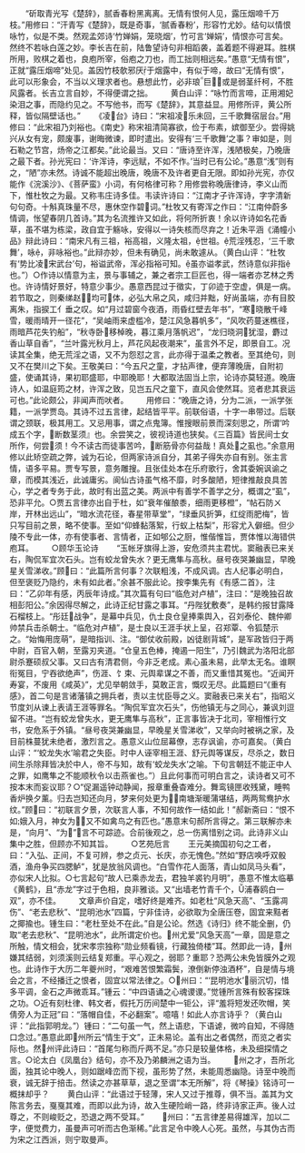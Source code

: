 <!-- { "loadSidebar": true } -->
　　“斫取青光写《楚辞》，腻香春粉黑离离。无情有恨何人见，露压烟啼千万枝。”用修曰：“汗青写《楚辞》，既是奇事，‘腻香春粉’，形容竹尤妙。结句以情恨咏竹，似是不类。然观孟郊诗‘竹婵娟，笼晓烟’，竹可言‘婵娟’，情恨亦可言矣。然终不若咏白莲之妙。李长吉在前，陆鲁望诗句非相蹈袭，盖着题不得避耳。胜棋所用，败棋之着也，良庖所宰，俗庖之刀也，而工拙则相远矣。”愚意“无情有恨”，正就“露压烟啼”处见。盖因竹枝欹邪厌于烟露中，有似于啼，故曰“无情有恨”，此可以形象会，不当以义理求者也。悬想此竹，必非琅巨，或是弱茎纤柯，不胜风露者。长吉立言自妙，不得便谓之拙。
　　黄白山评：“咏竹而言啼，正用湘妃染泪之事，而隐约见之。不写他书，而写《楚辞》，其意益显。用修所评，黄公所释，皆似隔壁话也。”
　　《凌台》诗曰：“宋祖凌乐未回，三千歌舞宿层台。”用修曰：“此宋祖乃刘裕也。《南史》称宋祖清简寡欲，俭于布素，嫔御至少。尝得姚兴从女有宠，颇废事，谢晦微谏，即时遣出。安得有‘三千歌舞’之事？审如是，则石勒之节宫，炀帝之江都矣。”此论最当。又曰：“唐诗至许浑，浅陋极矣，乃晚唐之最下者。孙光宪曰：‘许浑诗，李远赋，不如不作。’当时已有公论。”愚意“浅”则有之，“陋”亦未然。诗诚不能超出晚唐，晚唐不及许者更自无限。即如孙光宪，亦仅能作《浣溪沙》、《菩萨蛮》小词，有何格律可称？用修尝称晚唐律诗，李义山而下，惟杜牧之为最。又称韦庄诗多佳。韦读许诗曰：“江南才子许浑诗，字字清新句句奇。十斛真珠量不尽，惠休空作碧词。”杜牧又有寄浑之作曰：“江南仲蔚多情调，怅望春阴几首诗。”其为名流推许又如此，将何所折衷！余以许诗如名花香草，虽不堪为栋梁，政自宜于觞咏，安得以一诗失核而尽弃之！近朱平涵《涌幢小品》辩此诗曰：“南宋凡有三祖，裕高祖，义隆太祖，世祖。荒淫残忍，‘三千歌舞’，咏，非咏裕也。”此辩亦妙，但未有确见，尚未敢遽从。（黄白山评：“杜牧有‘势比凌宋武台’句，裕谥武帝，浑必指裕可知。虽亦谥孝武，然诗意似非指也。”）○作诗以情意为主，景与事辅之，兼之者宗工巨匠也，得一端者亦艺林之秀也。许诗情好景好，特意少事少。愚意西昆过于徵实，丁卯迹于空虚，俱是一病。若节取之，则秦绨赵，均可体，必弘大帛之风，咸归并黜，好尚虽端，亦有目胶离朱，指捩工亻垂之叹。如“月过碧窗今夜酒，雨昏红壁去年书”，“寒晓散千峰雪，暖雨晴开一径花”，“吴岫雨来虚槛冷，楚江风急暮帆多”，“风吹药蔓迷樵径，雨暗芦花失钓船”，“秋寺卧移棹晚，暮江乘月落帆迟”，“龙归晓洞犹湿，麝过香山草自香”，“兰叶露光秋月上，芦花风起夜潮来”，虽言外不足，即景自工。况读其全集，绝无荒淫之语，又不为怨怼之言，此亦得于温柔之教者。至其绝句，则又不在樊川之下矣。王敬美曰：“今五尺之童，才拈声律，便弃薄晚唐，自附初盛，使诵其诗，果初耶盛耶，中耶晚耶！大都取法固当上宗，论诗亦莫轻道。晚唐诗人，如温庭筠之材，许浑之致，见岂五尺之童下，直风会使然耳。览者悲其衰运可也。”此论颇公，非闻声而吠者。
　　用修曰：“晚唐之诗，分为二派，一派学张籍，一派学贾岛。其诗不过五言律，起结皆平平。前联俗语，十字一串带过。后联谓之颈联，极其用工。又忌用事，谓之点鬼簿。惟搜眼前景而深刻思之，所谓‘吟成五个字，断数茎须』也。余尝笑之，彼视诗道也狭矣。《三百篇》皆民间士女所作，何尝须！今不读古而徒事苦吟，断筋骨亦何益哉！真处之虱也。”余意用修以此矫空疏之弊，诚为石论，但两家诗派自分，其弟子得失亦自有别。张主言情，语多平易。贾专写景，意务雕搜。且张佳处本在乐府歌行，舍其委婉讽谕之章，而模其浅近，此诚庸劣。阆仙古诗虽气格不靡，时多酸陋，短律推敲良具苦心，学之者专务于此，故时有出蓝之美。两派中有善学不善学之分，概谓之“虱”，恐非平允。○贾五言律亦出自于杜，如“衰年催酿黍，细雨更移橙”，“帖石防ㄨ岸，开林出远山”，“暗水流花径，春星带草堂”，“绿垂风折笋，红绽雨肥梅”，皆只写目前之景，略不使事。至如“仰蜂黏落絮，行蚁上枯梨”，形容尤入僻细。但少陵不专此一体，亦有使事者、言情者，正如郇公之厨，惟偕惟旨，贾体惟以海错供庖耳。
　　○顾华玉论诗
　　“玉帐牙旗得上游，安危须共主君忧。窦融表已来关右，陶侃军宜次石头。岂有蛟龙曾失水？更无鹰隼与高秋。昼号夜哭兼幽显，早晚星关雪涕收。”顾曰：“此篇所言何事？次联粗浅，不成风调。古人纪事必明白，但至褒贬乃隐约，未有如此者。”余甚不服此论。按李集先有《有感二首》，注曰：“乙卯年有感，丙辰年诗成。”其次篇有句曰“临危对卢植”，注曰：“是晚独召故相彭阳公。”余因得尽解之，此诗正纪甘露之事耳。“丹陛犹敷奏”，是韩约报甘露降石榴枝上。“彤廷战争”，是幕中兵见，仇士良仓皇捧乘舆入，召刘泰伦、魏仲卿帅禁兵击杀朝士。“临危对卢植”，是士良以王涯手状上呈，召郑覃、令狐楚示之。“始悔用庞萌”，是暗指训、注。“御仗收前殿，凶徒剧背城”，是军政皆归于两中尉，百官入朝，至露刃夹道。“仓皇五色棒，掩遏一阳生”，乃引魏武为洛阳北部尉杀蹇硕叔父事。又曰古有清君侧，今非乏老成。素心虽未易，此举太无名。谁瞑衔冤目，宁吞欲绝声”，伤涯、饣束、元舆辈谋之不善，而又重惜其冤也。“近闻开寿宴，不废用《咸英》”，尤见举朝敛手，莫敢正言，慨叹无尽。此篇题曰“《重有感》，首二句是言诸藩镇之拥兵者，责以主忧臣辱之义。窦融表已来关右”，指昭义节度刘从谏上表请王涯等罪名。“陶侃军宜次石头”，伤他镇无与之同心，兼讽刘逗留不进。“岂有蛟龙曾失水，更无鹰隼与高秋”，正言事皆决于北司，宰相惟行文书，安危系于外镇。“昼号夜哭兼幽显，早晚星关雪涕收”，又举向时被祸之家，及目前株蔓犹未绝者，激烈言之。愚意义山位屈幕僚，志存讽谕，亦可嘉矣。（黄白山评：“‘蛟龙失水’喻君之失臣。时中人诬宰相王涯、舒元舆等谋反，尽杀之，数日间生杀除拜皆决於中人，帝不与知，故有‘蛟龙失水’之喻。下句言朝廷不能正中人之罪，如鹰隼之不能顺秋令以击燕雀也。”）且此何事而可明白言之，读诗者又可不按本末而妄议耶？○“促漏遥钟动静闻，报章重叠杳难分。舞鸾镜匣收残黛，睡鸭香炉换夕薰。归去岂知还向月，梦来何处更为？南塘渐暖蒲堪结，两两鸳鸯护水纹。”顾曰：“初联言夕景，次联言人事，不知何故作一结如此！”郝新斋曰：“恨不如娥入月，神女为，又不如禽鸟之有匹也。”愚意末句郝所言得之。第三联解亦未是，“向月”、“为”，言不可踪迹。合前後观之，总一伤离惜别之词。此诗非义山集中之胜，但顾亦不知其旨。
　　○艺苑卮言
　　王元美摘国初句之工者，曰：“入弘、正间，不复可辨，参之贞元、长庆，亦无愧色。”然如“野店唤呼双骰酒，渔舟争买四腮鲈”，犹是放翁风调也。“白雪作花人面落，青山如凤马头看”，亦似宋人比拟。○七言起句“故人已乘赤龙去，君独羊裘钓月明”，愚意不惟太临摹《黄鹤》，且“赤龙”字过于色相，良非雅谈。又“出墙老竹青千个，浦春鸥白一双”，亦不佳。
　　文章声价自定，嗜好终是难齐。如老杜“风急天高”、“玉露凋伤”、“老去悲秋”、“昆明池水”四篇，宁非佳诗，必欲取为全唐压卷，固宜来黠者之揶揄也。锺生曰：“老杜至处不在此。”自是公论。然选《诗归》终不能全删，仍取“老去悲秋”、“昆明池水”，此所谓定价也。州尤爱“风急天高”一章，固是意之所触，情文相会，犹宋孝宗独称“勋业频看镜，行藏独倚楼”耳。然即此一诗，州嫌其结弱，刘须溪则云结复郑重。平心观之，弱耶？重耶？恐两公未免皆膜外之观也。此诗作于大历二年夔州时，“艰难苦恨繁霜鬓，潦倒新停浊酒杯”，自是情与境会之言，不经播迁之恨者，固宜以常法律之。○州曰：“‘昆明池水’丽沉切，惜多平调，金石之声微乖耳。”锺云：“中四语诵之心魂谡谡。”觉锺所言殊有鲛客探珠之功。○近有刻杜律、韩文者，假托万历间楚中一钜公，评“羞将短发还吹帽，笑倩旁人为正冠”曰：“落帽自佳，不必翻案”。噫嘻！如此人亦言诗乎？（黄白山评：“此指郭明龙。”）锺曰：“二句虽一气，然上语悲，下语谑，微吟自知，不得随口念过。”愚意此即州所云“情生于文”，正未易论。盖有出之者偶然，而览之者实际也。然州评此诗曰：“首尾匀称而斤两不足。”亦只是较量体格，未及细探情之言。○论太白《凤凰台》结句，亦不及乃弟麟洲之语为当。
　　州之才，吾所北面，独其论中晚人，则如踞峰峦而下视，虽形势了然，未能周悉幽隐。诗至中晚而衰，诚无辞于掊击。然读之亦甚草草，退之至谓“本无所解”，将《琴操》铭诗可一概抹却乎？
　　黄白山评：“此语过于轻薄，宋人又过于推尊，俱不当。盖其为文陈言务去，戛戛其难，而即以此为诗，故入生硬险峭一路，终非诗家正声。後人过尊之，不则峻贬之，恐退之两不受耳。”
　　州曰：“五言律差易得雄浑，加以二字，便觉费力，虽曼声可听而古色渐稀。”此言足令中晚人心死。虽然，与其伪古而为宋之江西派，则宁取曼声。
